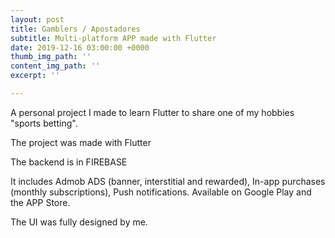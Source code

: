 ```yaml
---
layout: post
title: Gamblers / Apostadores
subtitle: Multi-platform APP made with Flutter
date: 2019-12-16 03:00:00 +0000
thumb_img_path: ''
content_img_path: ''
excerpt: ''

---
```

A personal project I made to learn Flutter to share one of my hobbies "sports betting".

The project was made with Flutter

The backend is in FIREBASE

It includes Admob ADS (banner, interstitial and rewarded), In-app purchases (monthly subscriptions), Push notifications. Available on Google Play and the APP Store.

The UI was fully designed by me.